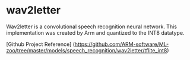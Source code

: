 # wav2letter

Wav2letter is a convolutional speech recognition neural network. This implementation was created by Arm and quantized to the INT8 datatype.

[Github Project Reference] (https://github.com/ARM-software/ML-zoo/tree/master/models/speech_recognition/wav2letter/tflite_int8)